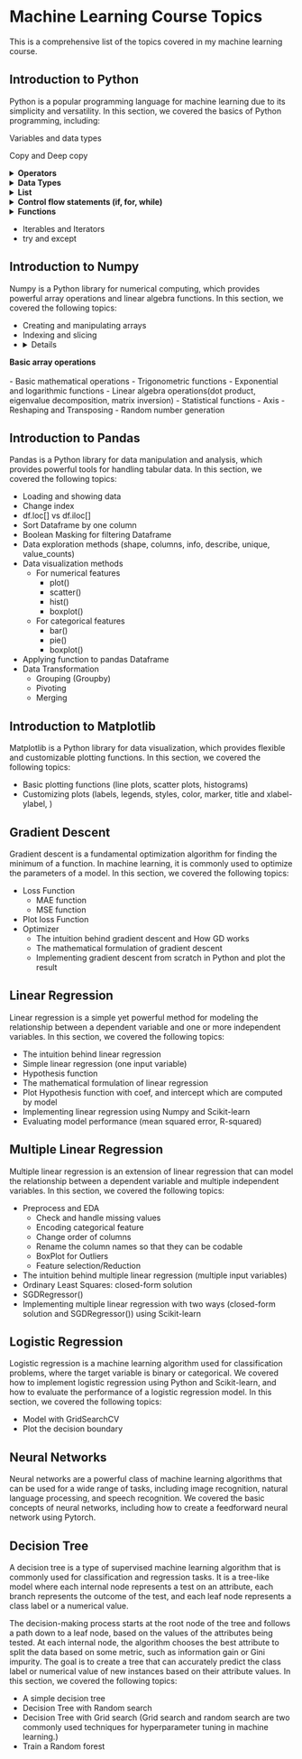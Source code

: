 # Machine Learning Course Topics
This is a comprehensive list of the topics covered in my machine learning course.

## Introduction to Python
Python is a popular programming language for machine learning due to its simplicity and versatility. 
In this section, we covered the basics of Python programming, including:

Variables and data types  

Copy and Deep copy
<details>
<summary><b>Operators</b></summary><br/>

- Arithmetic operators  

- Assignment operators  

- Comparison operators  

- Logical operators  

- Bitwise operators  

- Membership operators  

- Identity operators
</details>

<details>
<summary><b>Data Types</b></summary><br/>

- Numeric types(int, float, complex)  

- Text type(str)  

- Sequence types(list, tuple, range)  

- Mapping type(dict)  

- Set types(set)  

- Boolean type(bool)  

- Binary types(bytes)
</details>

<details>
<summary><b>List</b></summary><br/>
Different types of creating list  

- Using square brackets and comma-separated values  
- Using the list() constructor  
- Using the range() function  
- Using a list comprehension  
- Creating an empty list and then adding items

Indexing and Slicing in list  

List methods
- append()  

- insert()  

- remove()  

- pop()  

- sort()  

- reverse()  

- extend()  

- index()  

- count()  

- clear()  

- copy()  

- len()

list characteristics
- Mutable 
- Ordered
- Heterogeneous
- Variable length
- Nestable
- Iterable
</details>

<details>
<summary><b>Control flow statements (if, for, while)</b></summary><br/>
Several advanced forms of the for loop

- for loop with zip() function  
- for loop with enumerate() function  
- for loop with dictionary  
- for loop in a single line (list comprehension)
</details>

<details>
<summary><b>Functions</b></summary><br/>
Parameters and Arguments

- Argument syntax
- Parameters syntax

function annotations
lambda function
Some useful Built-in functions:
- enumerate()
- zip()
- map()
- filter()
</details>

- Iterables and Iterators
- try and except

## Introduction to Numpy
Numpy is a Python library for numerical computing, which provides powerful array operations and linear algebra functions. In this section, we covered the following topics:

- Creating and manipulating arrays
- Indexing and slicing
- <details>
<summary><b>Basic array operations</b></summary><br/>
    - Basic mathematical operations
    - Trigonometric functions
    - Exponential and logarithmic functions
    - Linear algebra operations(dot product, eigenvalue decomposition, matrix inversion)
    - Statistical functions
</details>
- Axis
- Reshaping and Transposing
- Random number generation

## Introduction to Pandas
Pandas is a Python library for data manipulation and analysis, which provides powerful tools for handling tabular data. In this section, we covered the following topics:

- Loading and showing data
- Change index
- df.loc[] vs df.iloc[]
- Sort Dataframe by one column
- Boolean Masking for filtering Dataframe
- Data exploration methods (shape, columns, info, describe, unique, value_counts) 
- Data visualization methods
    - For numerical features
        - plot()
        - scatter()
        - hist()
        - boxplot()
    - For categorical features
        - bar()
        - pie()
        - boxplot()
- Applying function to pandas Dataframe
- Data Transformation
    - Grouping (Groupby)
    - Pivoting
    - Merging

## Introduction to Matplotlib
Matplotlib is a Python library for data visualization, which provides flexible and customizable plotting functions. In this section, we covered the following topics:

- Basic plotting functions (line plots, scatter plots, histograms)
- Customizing plots (labels, legends, styles, color, marker, title and xlabel-ylabel,  )

## Gradient Descent
Gradient descent is a fundamental optimization algorithm for finding the minimum of a function. In machine learning, it is commonly used to optimize the parameters of a model. In this section, we covered the following topics:

- Loss Function
    - MAE function
    - MSE function
- Plot loss Function
- Optimizer
    - The intuition behind gradient descent and How GD works
    - The mathematical formulation of gradient descent
    - Implementing gradient descent from scratch in Python and plot the result

## Linear Regression
Linear regression is a simple yet powerful method for modeling the relationship between a dependent variable and one or more independent variables. In this section, we covered the following topics:

- The intuition behind linear regression
- Simple linear regression (one input variable)
- Hypothesis function
- The mathematical formulation of linear regression
- Plot Hypothesis function with coef, and intercept which are computed by model
- Implementing linear regression using Numpy and Scikit-learn
- Evaluating model performance (mean squared error, R-squared)

## Multiple Linear Regression
Multiple linear regression is an extension of linear regression that can model the relationship between a dependent variable and multiple independent variables. In this section, we covered the following topics:

- Preprocess and EDA
    - Check and handle missing values
    - Encoding categorical feature
    - Change order of columns
    - Rename the column names so that they can be codable
    - BoxPlot for Outliers
    - Feature selection/Reduction
- The intuition behind multiple linear regression (multiple input variables) 
- Ordinary Least Squares: closed-form solution
- SGDRegressor()
- Implementing multiple linear regression with two ways (closed-form solution and SGDRegressor()) using Scikit-learn

## Logistic Regression
Logistic regression is a machine learning algorithm used for classification problems, where the target variable is binary or categorical. We covered how to implement logistic regression using Python and Scikit-learn, and how to evaluate the performance of a logistic regression model. In this section, we covered the following topics:
- Model with GridSearchCV
- Plot the decision boundary

## Neural Networks
Neural networks are a powerful class of machine learning algorithms that can be used for a wide range of tasks, including image recognition, natural language processing, and speech recognition. We covered the basic concepts of neural networks, including how to create a feedforward neural network using Pytorch.

## Decision Tree
A decision tree is a type of supervised machine learning algorithm that is commonly used for classification and regression tasks. It is a tree-like model where each internal node represents a test on an attribute, each branch represents the outcome of the test, and each leaf node represents a class label or a numerical value.

The decision-making process starts at the root node of the tree and follows a path down to a leaf node, based on the values of the attributes being tested. At each internal node, the algorithm chooses the best attribute to split the data based on some metric, such as information gain or Gini impurity. The goal is to create a tree that can accurately predict the class label or numerical value of new instances based on their attribute values. In this section, we covered the following topics:
- A simple decision tree
- Decision Tree with Random search 
- Decision Tree with Grid search (Grid search and random search are two commonly used techniques for hyperparameter tuning in machine learning.)
- Train a Random forest 
